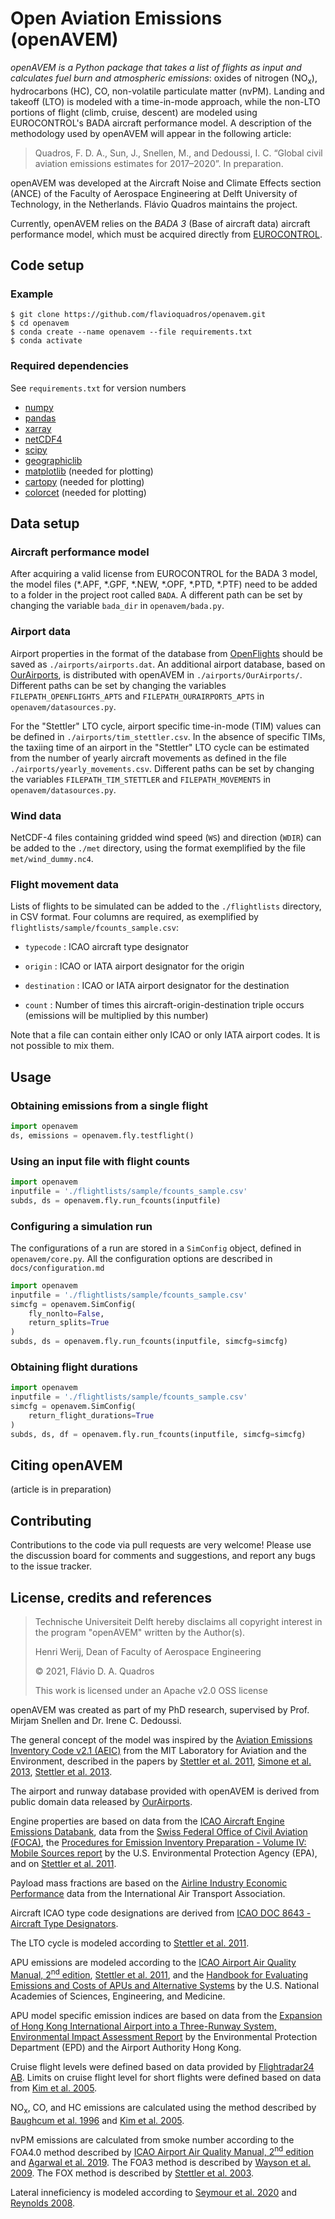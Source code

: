 # Open Aviation Emissions (openAVEM)

*openAVEM is a Python package that takes a list of flights as input and calculates fuel burn and atmospheric emissions*: oxides of nitrogen (NO<sub>x</sub>), hydrocarbons (HC), CO, non-volatile particulate matter (nvPM). Landing and takeoff (LTO) is modeled with a time-in-mode approach, while the non-LTO portions of flight (climb, cruise, descent) are modeled using EUROCONTROL's BADA aircraft performance model. A description of the methodology used by openAVEM will appear in the following article:

> Quadros, F. D. A., Sun, J., Snellen, M., and Dedoussi, I. C. “Global civil aviation emissions estimates for 2017–2020”. In preparation.

openAVEM was developed at the Aircraft Noise and Climate Effects section (ANCE) of the Faculty of Aerospace Engineering at Delft University of Technology, in the Netherlands. Flávio Quadros maintains the project.

Currently, openAVEM relies on the *BADA 3* (Base of aircraft data) aircraft performance model, which must be acquired directly from [EUROCONTROL](https://www.eurocontrol.int/model/bada).


## Code setup

### Example

```
$ git clone https://github.com/flavioquadros/openavem.git
$ cd openavem
$ conda create --name openavem --file requirements.txt
$ conda activate
```

### Required dependencies

See `requirements.txt` for version numbers

- [numpy](https://numpy.org/)
- [pandas](https://pandas.pydata.org/)
- [xarray](https://xarray.pydata.org/)
- [netCDF4](https://unidata.github.io/netcdf4-python/)
- [scipy](https://scipy.org/scipylib/)
- [geographiclib](https://geographiclib.sourceforge.io/html/python/)
- [matplotlib](https://matplotlib.org/) (needed for plotting)
- [cartopy](https://scitools.org.uk/cartopy/) (needed for plotting)
- [colorcet](https://colorcet.holoviz.org/) (needed for plotting)


## Data setup

### Aircraft performance model

After acquiring a valid license from EUROCONTROL for the BADA 3 model, the model files (\*.APF, \*.GPF, \*.NEW, \*.OPF, \*.PTD, \*.PTF) need to be added to a folder in the project root called `BADA`. A different path can be set by changing the variable `bada_dir` in `openavem/bada.py`.

### Airport data

Airport properties in the format of the database from [OpenFlights](https://openflights.org/data.html) should be saved as `./airports/airports.dat`. An additional airport database, based on [OurAirports](https://ourairports.com/), is distributed with openAVEM in `./airports/OurAirports/`. Different paths can be set by changing the variables `FILEPATH_OPENFLIGHTS_APTS` and `FILEPATH_OURAIRPORTS_APTS` in `openavem/datasources.py`.

For the "Stettler" LTO cycle, airport specific time-in-mode (TIM) values can be defined in `./airports/tim_stettler.csv`. In the absence of specific TIMs, the taxiing time of an airport in the "Stettler" LTO cycle can be estimated from the number of yearly aircraft movements as defined in the file `./airports/yearly_movements.csv`. Different paths can be set by changing the variables `FILEPATH_TIM_STETTLER` and `FILEPATH_MOVEMENTS` in `openavem/datasources.py`.

### Wind data

NetCDF-4 files containing gridded wind speed (`WS`) and direction (`WDIR`) can be added to the `./met` directory, using the format exemplified by the file `met/wind_dummy.nc4`.

### Flight movement data

Lists of flights to be simulated can be added to the `./flightlists` directory, in CSV format. Four columns are required, as exemplified by `flightlists/sample/fcounts_sample.csv`:

- `typecode`
: ICAO aircraft type designator

- `origin`
: ICAO or IATA airport designator for the origin

- `destination`
: ICAO or IATA airport designator for the destination

- `count`
: Number of times this aircraft-origin-destination triple occurs (emissions will be multiplied by this number)

Note that a file can contain either only ICAO or only IATA airport codes. It is not possible to mix them.


## Usage

### Obtaining emissions from a single flight

```python
import openavem
ds, emissions = openavem.fly.testflight()
```

### Using an input file with flight counts

```python
import openavem
inputfile = './flightlists/sample/fcounts_sample.csv'
subds, ds = openavem.fly.run_fcounts(inputfile)
```

### Configuring a simulation run

The configurations of a run are stored in a `SimConfig` object, defined in `openavem/core.py`. All the configuration options are described in `docs/configuration.md`

```python
import openavem
inputfile = './flightlists/sample/fcounts_sample.csv'
simcfg = openavem.SimConfig(
    fly_nonlto=False,
    return_splits=True
)
subds, ds = openavem.fly.run_fcounts(inputfile, simcfg=simcfg)
```

### Obtaining flight durations

```python
import openavem
inputfile = './flightlists/sample/fcounts_sample.csv'
simcfg = openavem.SimConfig(
    return_flight_durations=True
)
subds, ds, df = openavem.fly.run_fcounts(inputfile, simcfg=simcfg)
```


## Citing openAVEM

(article is in preparation)


## Contributing

Contributions to the code via pull requests are very welcome! Please use the discussion board for comments and suggestions, and report any bugs to the issue tracker.


## License, credits and references

> Technische Universiteit Delft hereby disclaims all copyright interest in the program "openAVEM" written by the Author(s).
>
> Henri Werij, Dean of Faculty of Aerospace Engineering
>
> © 2021, Flávio D. A. Quadros
>
> This work is licensed under an Apache v2.0 OSS license

openAVEM was created as part of my PhD research, supervised by Prof. Mirjam Snellen and Dr. Irene C. Dedoussi.

The general concept of the model was inspired by the [Aviation Emissions Inventory Code v2.1 (AEIC)](https://lae.mit.edu/codes/) from the MIT Laboratory for Aviation and the Environment, described in the papers by [Stettler et al. 2011](https://doi.org/10.1016/j.atmosenv.2011.07.012), [Simone et al. 2013](https://doi.org/10.1016/j.trd.2013.07.001), [Stettler et al. 2013](https://doi.org/10.1021/es401356v).

The airport and runway database provided with openAVEM is derived from public domain data released by [OurAirports](https://ourairports.com/).

Engine properties are based on data from the [ICAO Aircraft Engine Emissions Databank](https://www.easa.europa.eu/domains/environment/icao-aircraft-engine-emissions-databank), data from the [Swiss Federal Office of Civil Aviation (FOCA)](https://www.bazl.admin.ch/bazl/en/home/specialists/regulations-and-guidelines/environment/pollutant-emissions/aircraft-engine-emissions/report--appendices--database-and-data-sheets.html), the [Procedures for Emission Inventory Preparation - Volume IV: Mobile Sources report](https://nepis.epa.gov/Exe/ZyPDF.cgi?Dockey=P1009ZEK.PDF) by the U.S. Environmental Protection Agency (EPA), and on [Stettler et al. 2011](https://doi.org/10.1016/j.atmosenv.2011.07.012).

Payload mass fractions are based on the [Airline Industry Economic Performance](https://www.iata.org/economics/) data from the International Air Transport Association.

Aircraft ICAO type code designations are derived from [ICAO DOC 8643 - Aircraft Type Designators](https://www.icao.int/publications/DOC8643/Pages/Search.aspx).

The LTO cycle is modeled according to [Stettler et al. 2011](https://doi.org/10.1016/j.atmosenv.2011.07.012).

APU emissions are modeled according to the [ICAO Airport Air Quality Manual, 2<sup>nd</sup> edition](https://www.icao.int/publications/Documents/9889_cons_en.pdf), [Stettler et al. 2011](https://doi.org/10.1016/j.atmosenv.2011.07.012), and the [Handbook for Evaluating Emissions and Costs of APUs and Alternative Systems](https://www.nap.edu/catalog/22797) by the U.S. National Academies of Sciences, Engineering, and Medicine.

APU model specific emission indices are based on data from the [Expansion of Hong Kong International Airport into a Three-Runway System, Environmental Impact Assessment Report](https://www.epd.gov.hk/eia/english/alpha/aspd_651.html) by the Environmental Protection Department (EPD) and the Airport Authority Hong Kong.

Cruise flight levels were defined based on data provided by [Flightradar24 AB](https://www.flightradar24.com). Limits on cruise flight level for short flights were defined based on data from [Kim et al. 2005](https://www.faa.gov/about/office_org/headquarters_offices/apl/research/models/sage/media/FAA-EE-2005-01_SAGE-Technical-Manual.pdf).

NO<sub>x</sub>, CO, and HC emissions are calculated using the method described by [Baughcum et al. 1996](https://ntrs.nasa.gov/archive/nasa/casi.ntrs.nasa.gov/19960038445.pdf) and [Kim et al. 2005](https://www.faa.gov/about/office_org/headquarters_offices/apl/research/models/sage/media/FAA-EE-2005-01_SAGE-Technical-Manual.pdf).

nvPM emissions are calculated from smoke number according to the FOA4.0 method described by [ICAO Airport Air Quality Manual, 2<sup>nd</sup> edition](https://www.icao.int/publications/Documents/9889_cons_en.pdf) and [Agarwal et al. 2019](https://doi.org/10.1021/acs.est.8b04060). The FOA3 method is described by [Wayson et al. 2009](https://doi.org/10.3155/1047-3289.59.1.91). The FOX method is described by [Stettler et al. 2003](https://doi.org/10.1021/es401356v).

Lateral inneficiency is modeled according to [Seymour et al. 2020](https://doi.org/10.1016/j.trd.2020.102528) and [Reynolds 2008](https://doi.org/10.2514/6.2008-8865).